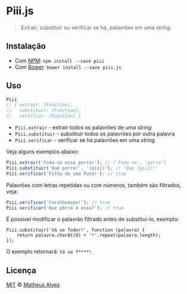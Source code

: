 # Piii.js

> Extrair, substituir ou verificar se há, palavrões em uma *string*.

## Instalação

 - Com [NPM](https://npmjs.com/): `npm install --save piii`
 - Com [Bower](http://bower.io/): `bower install --save piii.js`

## Uso

```js
Piii
// { extrair: [Function],
//   substituir: [Function],
//   verificar: [Function] }
```

 - `Piii.extrair` - extrair todos os palavrões de uma *string*
 - `Piii.substituir` - substituir todos os palavrões por outra palavra
 - `Piii.verificar` - verificar se há palavrões em uma *string*

Veja alguns exemplos abaixo:

```js
Piii.extrair('Foda-se essa porra!'); // ['Foda-se', 'porra']
Piii.substituir('Que porra!', '(piii)'); // 'Que (piii)!'
Piii.verificar('Filho de uma Puta!'); // true
```

Palavrões com letras repetidas ou com números, também são filtrados, veja:

```js
Piii.verificar('Caralhooooo!'); // true
Piii.verificar('Que p0rr4 é essa?'); // true
```

É possivel modificar o palavrão filtrado antes de substitui-lo, exemplo:

```
Piii.substituir('Vá se foder!', function (palavra) {
    return palavra.charAt(0) + '*'.repeat(palavra.length);
});
```

O exemplo retornará: `Vá se f****!`.

## Licença

[MIT](http://theuves.mit-license.org/) &copy; [Matheus Alves](https://twitter.com/theuves)
